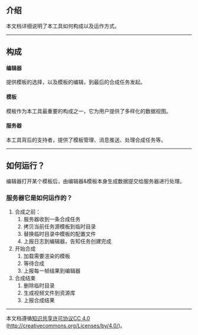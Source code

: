 ## 介绍

本文档详细说明了本工具如何构成以及运作方式。

---
## 构成
#### 编辑器
提供模板的选择，以及模板的编辑，到最后的合成任务发起。

#### 模板
模板作为本工具最重要的构成之一，它为用户提供了多样化的数据视图。

#### 服务器
本工具背后的支持者，提供了模板管理、消息推送、处理合成任务等。

---
## 如何运行？
编辑器打开某个模板后，由编辑器&模板本身生成数据提交给服务器进行处理。

### 服务器它是如何运作的？

1. 合成之前： 
    1. 服务器收到一条合成任务
    2. 拷贝当前任务源模板到临时目录 
    3. 替换临时目录中模板的配置文件
    4. 上报日志到编辑器，告知任务创建完成
2. 开始合成
   1. 加载需要渲染的模板
   2. 等待合成
   3. 上报每一帧结果到编辑器
3. 合成结束
   1. 删除临时目录
   2. 生成视频文件到资源库
   3. 上报合成结果

---
本文档遵循[知识共享许可协议CC 4.0](https://creativecommons.org/licenses/by/4.0/) (http://creativecommons.org/Licenses/by/4.0/)。

